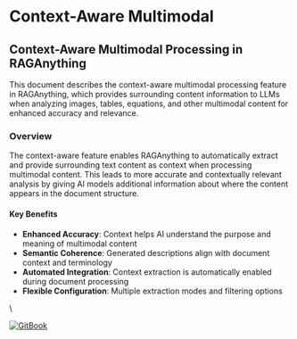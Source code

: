 # Context-Aware Multimodal

## Context-Aware Multimodal Processing in RAGAnything



This document describes the context-aware multimodal processing feature in RAGAnything, which provides surrounding content information to LLMs when analyzing images, tables, equations, and other multimodal content for enhanced accuracy and relevance.

### Overview



The context-aware feature enables RAGAnything to automatically extract and provide surrounding text content as context when processing multimodal content. This leads to more accurate and contextually relevant analysis by giving AI models additional information about where the content appears in the document structure.

#### Key Benefits



* **Enhanced Accuracy**: Context helps AI understand the purpose and meaning of multimodal content
* **Semantic Coherence**: Generated descriptions align with document context and terminology
* **Automated Integration**: Context extraction is automatically enabled during document processing
* **Flexible Configuration**: Multiple extraction modes and filtering options

\






[![GitBook](https://img.shields.io/static/v1?message=Documented%20on%20GitBook\&logo=gitbook\&logoColor=ffffff\&label=%20\&labelColor=5c5c5c\&color=3F89A1)](https://www.gitbook.com/preview?utm_source=gitbook_readme_badge\&utm_medium=organic\&utm_campaign=preview_documentation\&utm_content=link)
